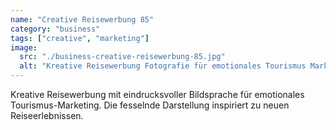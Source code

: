 ```yaml
---
name: "Creative Reisewerbung 85"
category: "business"
tags: ["creative", "marketing"]
image:
  src: "./business-creative-reisewerbung-85.jpg"
  alt: "Kreative Reisewerbung Fotografie für emotionales Tourismus Marketing"
---
```


Kreative Reisewerbung mit eindrucksvoller Bildsprache für emotionales Tourismus-Marketing. Die fesselnde Darstellung inspiriert zu neuen Reiseerlebnissen.